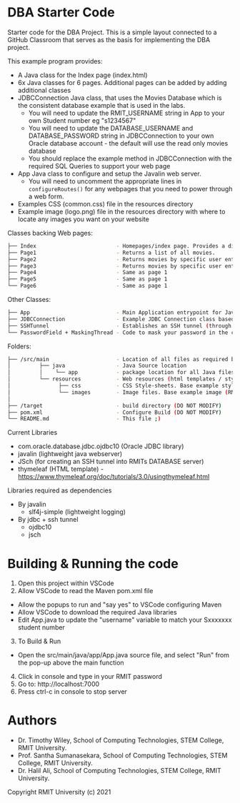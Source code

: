 # DBA  Starter Code
Starter code for the DBA Project. This is a simple layout connected to a GitHub Classroom that serves as the basis for implementing the DBA project. 

This example program provides:

* A Java class for the Index page (index.html)
* 6x Java classes for 6 pages. Additional pages can be added by adding additional classes
* JDBCConnection Java class, that uses the Movies Database which is the consistent database example that is used in the labs.
    * You will need to update the RMIT_USERNAME string in App to your own Student number eg "s1234567"
    * You will need to update the DATABASE_USERNAME and DATABASE_PASSWORD string in JDBCConnection to your own   Oracle database account - the default will use the read only movies database
    * You should replace the example method in JDBCConnection with the required SQL Queries to support your web page
* App Java class to configure and setup the Javalin web server. 
    * You will need to uncomment the appropriate lines in ```configureRoutes()``` for any webpages that you need to power through a web form.
* Examples CSS (common.css) file in the resources directory
* Example image (logo.png) file in the resources directory with where to locate any images you want on your website

Classes backing Web pages:
```bash
├── Index                         - Homepages/index page. Provides a directory to all other pages
├── Page1                         - Returns a list of all movies.
├── Page2                         - Returns movies by specific user entered type - using basic HTML
├── Page3                         - Returns movies by specific user entered type - using Thymeleaf
├── Page4                         - Same as page 1
├── Page5                         - Same as page 1                       
└── Page6                         - Same as page 1
```

Other Classes:
```bash
├── App                           - Main Application entrypoint for Javalin
├── JDBCConnection                - Example JDBC Connection class based on DBA lab content
├── SSHTunnel                     - Establishes an SSH tunnel (through RMIT firewall) to get to Oracle server
└── PasswordField + MaskingThread - Code to mask your password in the console
```

Folders:
```bash
├── /src/main                     - Location of all files as required by MAVEN build
│         ├── java                - Java Source location
│         │    └── app            - package location for all Java files
│         └── resources           - Web resources (html templates / style sheets)
│               ├── css           - CSS Style-sheets. Base example style sheet (common.css) provided
│               └── images        - Image files. Base example image (RMIT Logo) provided
│ 
├── /target                       - build directory (DO NOT MODIFY)
├── pom.xml                       - Configure Build (DO NOT MODIFY)
└── README.md                     - This file ;)
```

Current Libraries
* com.oracle.database.jdbc.ojdbc10 (Oracle JDBC library)
* javalin (lightweight java webserver)
* JSch (for creating an SSH tunnel into RMITs DATABASE server)
* thymeleaf (HTML template) - https://www.thymeleaf.org/doc/tutorials/3.0/usingthymeleaf.html

Libraries required as dependencies
* By javalin
   * slf4j-simple (lightweight logging)
* By jdbc + ssh tunnel
   * ojdbc10
   * jsch

# Building & Running the code
1. Open this project within VSCode
2. Allow VSCode to read the Maven pom.xml file
 - Allow the popups to run and "say yes" to VSCode configuring Maven
 - Allow VSCode to download the required Java libraries
 - Edit App.java to update the "username" variable to match your Sxxxxxxx student number
3. To Build & Run
 - Open the src/main/java/app/App.java source file, and select "Run" from the pop-up above the main function
4. Click in console and type in your RMIT password
5. Go to: http://localhost:7000
6. Press ctrl-c in console to stop server

# Authors
* Dr. Timothy Wiley, School of Computing Technologies, STEM College, RMIT University.
* Prof. Santha Sumanasekara, School of Computing Technologies, STEM College, RMIT University.
* Dr. Halil Ali, School of Computing Technologies, STEM College, RMIT University.

Copyright RMIT University (c) 2021

